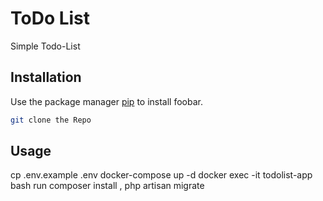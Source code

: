 # ToDo List

Simple Todo-List
## Installation

Use the package manager [pip](https://pip.pypa.io/en/stable/) to install foobar.

```bash
git clone the Repo
```

## Usage

cp .env.example .env
docker-compose up -d
docker exec -it todolist-app bash
run composer install , php artisan migrate

```
